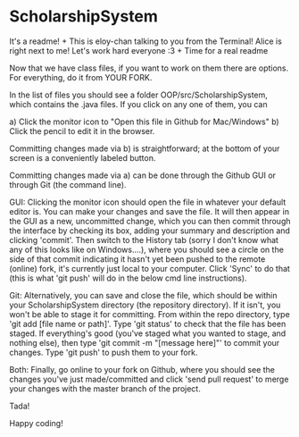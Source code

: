 ScholarshipSystem
=================
It's a readme!
+
This is eloy-chan talking to you from the Terminal! 
Alice is right next to me! 
Let's work hard everyone :3
+
Time for a real readme

Now that we have class files, if you want to work on them there are options.
For everything, do it from YOUR FORK.

In the list of files you should see a folder OOP/src/ScholarshipSystem, which contains the .java files.
If you click on any one of them, you can

a) Click the monitor icon to "Open this file in Github for Mac/Windows"
b) Click the pencil to edit it in the browser.

Committing changes made via b) is straightforward; at the bottom of your screen is a conveniently labeled button.

Committing changes made via a) can be done through the Github GUI or through
 Git (the command line). 

GUI: Clicking the monitor icon should open the file in
 whatever your default editor is. You can make your changes and save the file.
 It will then appear in the GUI as a new, uncommitted change, which you can
 then commit through the interface by checking its box, adding your summary
 and description and clicking 'commit'. Then switch to the History tab
 (sorry I don't know what any of this looks like on Windows....), where you
 should see a circle on the side of that commit indicating it hasn't yet
 been pushed to the remote (online) fork, it's currently just local to your
 computer. Click 'Sync' to do that (this is what 'git push' will do in the
 below cmd line instructions). 

Git: Alternatively, you can save and close the file, which should be within your
 ScholarshipSystem directory (the repository directory). If it isn't, you
 won't be able to stage it for committing. From within the repo directory,
 type 'git add [file name or path]'. Type 'git status' to check that the
 file has been staged. If everything's good (you've staged what you wanted
 to stage, and nothing else), then type 'git commit -m "[message here]"' to
 commit your changes. Type 'git push' to push them to your fork.

Both: Finally, go online to your fork on Github, where you should see the changes
 you've just made/committed and click 'send pull request' to merge your
 changes with the master branch of the project.

Tada!

Happy coding!
